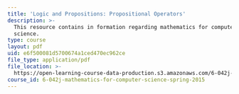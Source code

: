 ```yaml
---
title: 'Logic and Propositions: Propositional Operators'
description: >-
  This resource contains in formation regarding mathematics for computer
  science.
type: course
layout: pdf
uid: e6f500081d5700674a1ced470ec962ce
file_type: application/pdf
file_location: >-
  https://open-learning-course-data-production.s3.amazonaws.com/6-042j-mathematics-for-computer-science-spring-2015/e6f500081d5700674a1ced470ec962ce_MIT6_042JS16_PropositOper.pdf
course_id: 6-042j-mathematics-for-computer-science-spring-2015
---
```

